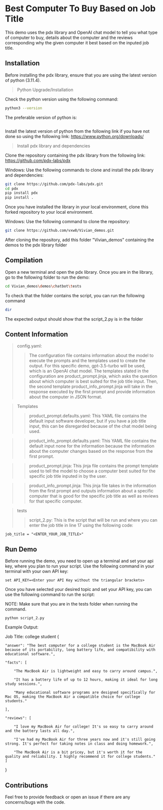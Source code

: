 # Best Computer To Buy Based on Job Title

This demo uses the pdx library and OpenAI chat model to tell you what type of computer to buy,
details about the computer and the reviews corresponding why the given computer it best
based on the inputed job title.

## Installation
Before installing the pdx library, ensure that you are using the latest version of python (3.11.4).
> Python Upgrade/Installation

Check the python version using the following command:
```bash
python3 --version
```
The preferable version of python is:
``` Python 3.11.4
```
Install the latest version of python from the following link if you have not done so using the
following link: https://www.python.org/downloads/

> Install pdx library and dependencies

Clone the repository containing the pdx library from the following link: https://github.com/pdx-labs/pdx

Windows: Use the following commands to clone and install the pdx library and dependencies:
```bash
git clone https://github.com/pdx-labs/pdx.git
cd pdx
pip install pdx
pip install .
```
Once you have installed the library in your local environment, clone this forked repository to your
local environment. 

Windows: Use the following command to clone the repository:
```bash
git clone https://github.com/vxw8/Vivian_demos.git
```
After cloning the repository, add this folder "Vivian_demos" containing the demos to the pdx library folder

## Compilation
Open a new terminal and open the pdx library. Once you are in the library, go to the following folder
to run the demo:

```bash
cd Vivian_demos\demos\chatbot\tests
```
To check that the folder contains the script, you can run the following command
```bash
dir
```
The expected output should show that the script_2.py is in the folder

## Content Information
> config.yaml:
>> The configuration file contains information about the model to execute the prompts and the
>> templates used to create the output. For this specific demo, gpt-3.5-turbo will be used, which is an
>> OpenAI chat model. The templates stated in the configuration are product_prompt.jinja, which asks the question
>> about which computer is best suited for the job title input. Then, the second template product_info_prompt.jinja will
>> take in the response executed by the first prompt and provide information about the computer in JSON format.

> Templates
>> product_prompt.defaults.yaml:
This YAML file contains the default input software developer, but if you have a job title input, this can be disregarded because
of the chat model being used.

>> product_info_prompt.defaults.yaml:
>> This YAML file contains the default input none for the information because the information about the computer changes
>> based on the response from the first prompt.

>> product_prompt.jinja:
This jinja file contains the prompt template used to tell the model to choose a computer best suited for the specific job
>> title inputed in by the user.

>> product_info_prompt.jinja:
This jinja file takes in the information from the first prompt and outputs information about a specific computer that
>> is good for the specific job title as well as reviews for that specific computer.

> tests
>> script_2.py:
This is the script that will be run and where you can enter the job title in line 17 using the
following code:
```
job_title = "<ENTER_YOUR_JOB_TITLE>"
```

## Run Demo
Before running the demo, you need to open up a terminal and set your api key, where you plan to run your script.
Use the following command in your terminal with your own API key:
```
set API_KEY=<Enter your API Key without the triangular brackets>
```
Once you have selected your desired topic and set your API key, you can use the following command to run the script:

NOTE: Make sure that you are in the tests folder when running the command.
```
python script_2.py
```
Example Output:

Job Title: college student
{

    "answer": "The best computer for a college student is the MacBook Air because of its portability, long battery life, and compatibility with educational software.",
    
    "facts": [
    
        "The MacBook Air is lightweight and easy to carry around campus.",
        
        "It has a battery life of up to 12 hours, making it ideal for long study sessions.",
        
        "Many educational software programs are designed specifically for Mac OS, making the MacBook Air a compatible choice for college students."  
        
    ],
    
    "reviews": [

        "I love my MacBook Air for college! It's so easy to carry around and the battery lasts all day.",
        
        "I've had my MacBook Air for three years now and it's still going strong. It's perfect for taking notes in class and doing homework.",
        
        "The MacBook Air is a bit pricey, but it's worth it for the quality and reliability. I highly recommend it for college students."
    ]
    
}


## Contributions
Feel free to provide feedback or open an issue if there are any concerns/bugs with the code.







